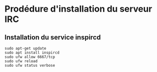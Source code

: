 # Prodédure d'installation du serveur IRC

## Installation du service inspircd

```
sudo apt-get update  
sudo apt install inspircd  
sudo ufw allow 6667/tcp 
sudo ufw reload 
sudo ufw status verbose 
```
